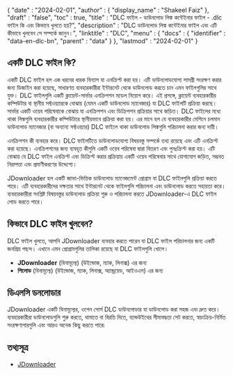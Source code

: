 {
  "date" : "2024-02-01",
  "author" : {
    "display_name" : "Shakeel Faiz"
},
  "draft" : "false",
  "toc" : true,
  "title" : "DLC ফাইল - ডাউনলোড লিঙ্ক কন্টেইনার ফাইল - .dlc ফাইল কি এবং কিভাবে খুলতে হয়?",
  "description" : "DLC ডাউনলোড লিঙ্ক কন্টেইনার ফাইল এবং এটি কীভাবে খুলবেন সে সম্পর্কে জানুন।",
  "linktitle" : "DLC",
  "menu" : {
    "docs" : {
      "identifier" : "data-en-dlc-bn",
      "parent" : "data"
}
},
  "lastmod" : "2024-02-01"
}

## একটি DLC ফাইল কি?

একটি DLC ফাইল হল এক ধরনের ধারক বিন্যাস যা এনক্রিপ্ট করা হয়। এটি ডাউনলোডযোগ্য সামগ্রী সংরক্ষণ করার জন্য ডিজাইন করা হয়েছে, সাধারণত ব্যবহারকারীরা ইন্টারনেট থেকে ডাউনলোড করতে চান এমন ফাইলগুলির সাথে যুক্ত। DLC ফাইলগুলি একটি ক্লায়েন্ট-সার্ভার এনক্রিপশন মডেল নিয়োগ করে। এই প্রসঙ্গে, ক্লায়েন্ট ব্যবহারকারীর কম্পিউটার বা স্থানীয় সফ্টওয়্যারকে বোঝায় (যেমন একটি ডাউনলোড ম্যানেজার) যা DLC ফাইলটি প্রক্রিয়া করছে। সার্ভার একটি ওয়েব পরিষেবাকে বোঝায় যা এনক্রিপশন এবং ডিক্রিপশন প্রক্রিয়ার সাথে জড়িত। DLC ফাইলের মধ্যে থাকা লিঙ্কগুলি ব্যবহারকারীর কম্পিউটারে স্থানীয়ভাবে প্রক্রিয়া করা হয়। এর মানে হল যে ব্যবহারকারীর মেশিনে চলমান ডাউনলোড ম্যানেজার (বা অন্যান্য সফ্টওয়্যার) DLC ফাইলে থাকা ডাউনলোড লিঙ্কগুলি পরিচালনা করার জন্য দায়ী।

এনক্রিপশন কী ব্যবহার করে। DLC ফাইলটিতে ডাউনলোডযোগ্য বিষয়বস্তু সম্পর্কে তথ্য রয়েছে এবং এটি এনক্রিপ্ট করা হয়েছে। এনক্রিপশনের জন্য ব্যবহৃত কীগুলি একটি ওয়েব পরিষেবা দ্বারা বিতরণ এবং পুনঃক্রিপ্ট করা হয়। এটি বোঝায় যে DLC ফাইল এনক্রিপ্ট এবং ডিক্রিপ্ট করার প্রক্রিয়ায় একটি ওয়েব পরিষেবার সাথে যোগাযোগ জড়িত, সম্ভবত নিরাপত্তা এবং প্রমাণীকরণের উদ্দেশ্যে।

JDownloader হল একটি জাভা-ভিত্তিক ডাউনলোড ম্যানেজমেন্ট প্রোগ্রাম যা DLC ফাইলগুলি প্রক্রিয়া করতে পারে। এটি ব্যবহারকারীদের দক্ষতার সাথে ইন্টারনেট থেকে ফাইলগুলি পরিচালনা এবং ডাউনলোড করতে সহায়তা করে। ব্যবহারকারীরা সংশ্লিষ্ট বিষয়বস্তুর ডাউনলোড প্রক্রিয়া শুরু ও পরিচালনা করতে JDownloader-এ DLC ফাইল লোড করতে পারে।

## কিভাবে DLC ফাইল খুলবেন?

DLC ফাইল খুলতে, আপনি JDownloader ব্যবহার করতে পারেন যা DLC ফাইল পরিচালনার জন্য একটি জনপ্রিয় পছন্দ। এখানে এমন প্রোগ্রামগুলির তালিকা রয়েছে যা DLC ফাইলগুলি খোলে।

- **JDownloader** (বিনামূল্যে) (উইন্ডোজ, ম্যাক, লিনাক্স) এর জন্য
- **পিলোড** (বিনামূল্যে) (উইন্ডোজ, ম্যাক, লিনাক্স, অ্যান্ড্রয়েড, আইওএস) এর জন্য

## ডিএলসি ডনলোডার

JDownloader একটি বিনামূল্যের, ওপেন সোর্স DLC ডাউনলোডার যা ডাউনলোড করা সহজ এবং দ্রুত করে। ব্যবহারকারীরা ডাউনলোডগুলি শুরু করতে, থামাতে বা বিরতি দিতে, ব্যান্ডউইথের সীমাবদ্ধতা সেট করতে, স্বয়ংক্রিয়-নির্মিত সংরক্ষণাগারগুলি এবং আরও অনেক কিছু করতে পারে৷

## তথ্যসূত্র
* [JDownloader](https://en.wikipedia.org/wiki/JDownloader)


